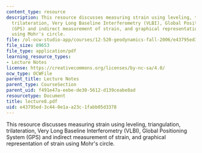 ```yaml
---
content_type: resource
description: This resource discusses measuring strain using leveling, triangulation,
  trilateration, Very Long Baseline Interferometry (VLBI), Global Positioning System
  (GPS) and indirect measurement of strain, and graphical representation of strain
  using Mohr's circle.
file: /ol-ocw-studio-app/courses/12-520-geodynamics-fall-2006/e43795ed3c440e1aa23c1fabb05d3378_lecture8.pdf
file_size: 89653
file_type: application/pdf
learning_resource_types:
- Lecture Notes
license: https://creativecommons.org/licenses/by-nc-sa/4.0/
ocw_type: OCWFile
parent_title: Lecture Notes
parent_type: CourseSection
parent_uid: f491e47a-eebe-de30-5612-d139ceabe8ad
resourcetype: Document
title: lecture8.pdf
uid: e43795ed-3c44-0e1a-a23c-1fabb05d3378
---
```

This resource discusses measuring strain using leveling, triangulation, trilateration, Very Long Baseline Interferometry (VLBI), Global Positioning System (GPS) and indirect measurement of strain, and graphical representation of strain using Mohr's circle.